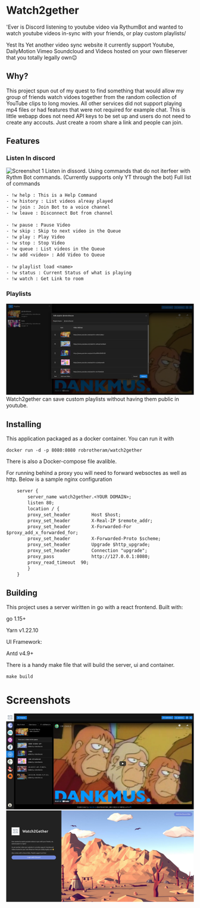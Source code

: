 # Watch2gether
'Ever is Discord listening to youtube video via RythumBot and wanted to watch youtube videos in-sync with your friends, or play custom playlists/

Yest Its Yet another video sync website it currently support Youtube, DailyMotion Vimeo Soundcloud and Videos hosted on your own fileserver that you totally legally own😉

## Why? 
This project spun out of my quest to find something that would allow my group of friends watch vidoes together from the random collection of YouTube clips to long movies. All other services did not support playing mp4 files or had features that were not required for example chat. This is little webapp does not need API keys to be set up and users do not need to create any accouts. Just create a room share a link and people can join. 

## Features
### Listen In discord
![Screenshot 1](docs/discord.png)
Listen in dissord. Using commands that do not iterfeer with Rythm Bot commands. (Currently supports only YT through the bot)
Full list of commands 
```
- !w help : This is a Help Command 
- !w history : List videos alreay played 
- !w join : Join Bot to a voice channel 
- !w leave : Disconnect Bot from channel 

- !w pause : Pause Video 
- !w skip : Skip to next video in the Queue 
- !w play : Play Video 
- !w stop : Stop Video 
- !w queue : List videos in the Queue 
- !w add <video> : Add Video to Queue 

- !w playlist load <name>
- !w status : Current Status of what is playing 
- !w watch : Get Link to room
```

### Playlists
![Screenshot 1](docs/playlists.png)
Watch2gether can save custom playlists without having them public in youtube. 



## Installing
This application packaged as a docker container. 
You can run it with 

```
docker run -d -p 8080:8080 robrotheram/watch2gether
```

There is also a Docker-compose file avalible. 

For running behind a proxy you will need to forward websoctes as well as http. Below is a sample nginx configuration

```
	server {
        server_name watch2gether.<YOUR DOMAIN>;
        listen 80;
        location / {
        proxy_set_header        Host $host;
        proxy_set_header        X-Real-IP $remote_addr;
        proxy_set_header        X-Forwarded-For $proxy_add_x_forwarded_for;
        proxy_set_header        X-Forwarded-Proto $scheme;
		proxy_set_header 		Upgrade $http_upgrade;
    	proxy_set_header        Connection "upgrade";
        proxy_pass          	http://127.0.0.1:8080;
        proxy_read_timeout  90;
        }
    }
```


## Building
This project uses a server wiritten in go with a react frontend. 
Built with:

go 1.15+ 

Yarn v1.22.10

UI Framework:

Antd v4.9+

There is a handy make file that will build the server, ui and container. 
```
make build
```



# Screenshots
![Screenshot 1](docs/homepage.png)
![Screenshot 2](docs/login.png)